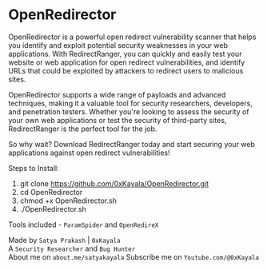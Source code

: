 # OpenRedirector
OpenRedirector is a powerful open redirect vulnerability scanner that helps you identify and exploit potential security weaknesses in your web applications. With RedirectRanger, you can quickly and easily test your website or web application for open redirect vulnerabilities, and identify URLs that could be exploited by attackers to redirect users to malicious sites.

OpenRedirector supports a wide range of payloads and advanced techniques, making it a valuable tool for security researchers, developers, and penetration testers. Whether you're looking to assess the security of your own web applications or test the security of third-party sites, RedirectRanger is the perfect tool for the job.

So why wait? Download RedirectRanger today and start securing your web applications against open redirect vulnerabilities!

Steps to Install:
1. git clone https://github.com/0xKayala/OpenRedirector.git
2. cd OpenRedirector
3. chmod +x OpenRedirector.sh
4. ./OpenRedirector.sh

Tools included - `ParamSpider` and `OpenRedireX`

Made by
`Satya Prakash` | `0xKayala` \
A `Security Researcher` and `Bug Hunter` \
About me on `about.me/satyakayala`
Subscribe me on `Youtube.com/@0xKayala`
